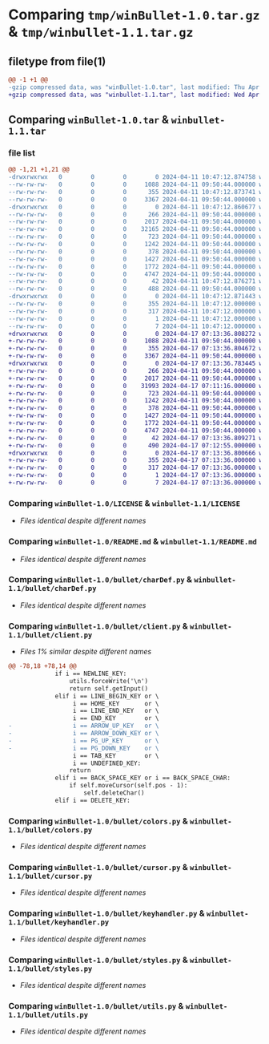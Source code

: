 # Comparing `tmp/winBullet-1.0.tar.gz` & `tmp/winbullet-1.1.tar.gz`

## filetype from file(1)

```diff
@@ -1 +1 @@
-gzip compressed data, was "winBullet-1.0.tar", last modified: Thu Apr 11 10:47:12 2024, max compression
+gzip compressed data, was "winbullet-1.1.tar", last modified: Wed Apr 17 07:13:36 2024, max compression
```

## Comparing `winBullet-1.0.tar` & `winbullet-1.1.tar`

### file list

```diff
@@ -1,21 +1,21 @@
-drwxrwxrwx   0        0        0        0 2024-04-11 10:47:12.874758 winBullet-1.0/
--rw-rw-rw-   0        0        0     1088 2024-04-11 09:50:44.000000 winBullet-1.0/LICENSE
--rw-rw-rw-   0        0        0      355 2024-04-11 10:47:12.873741 winBullet-1.0/PKG-INFO
--rw-rw-rw-   0        0        0     3367 2024-04-11 09:50:44.000000 winBullet-1.0/README.md
-drwxrwxrwx   0        0        0        0 2024-04-11 10:47:12.860677 winBullet-1.0/bullet/
--rw-rw-rw-   0        0        0      266 2024-04-11 09:50:44.000000 winBullet-1.0/bullet/__init__.py
--rw-rw-rw-   0        0        0     2017 2024-04-11 09:50:44.000000 winBullet-1.0/bullet/charDef.py
--rw-rw-rw-   0        0        0    32165 2024-04-11 09:50:44.000000 winBullet-1.0/bullet/client.py
--rw-rw-rw-   0        0        0      723 2024-04-11 09:50:44.000000 winBullet-1.0/bullet/colors.py
--rw-rw-rw-   0        0        0     1242 2024-04-11 09:50:44.000000 winBullet-1.0/bullet/cursor.py
--rw-rw-rw-   0        0        0      378 2024-04-11 09:50:44.000000 winBullet-1.0/bullet/emojis.py
--rw-rw-rw-   0        0        0     1427 2024-04-11 09:50:44.000000 winBullet-1.0/bullet/keyhandler.py
--rw-rw-rw-   0        0        0     1772 2024-04-11 09:50:44.000000 winBullet-1.0/bullet/styles.py
--rw-rw-rw-   0        0        0     4747 2024-04-11 09:50:44.000000 winBullet-1.0/bullet/utils.py
--rw-rw-rw-   0        0        0       42 2024-04-11 10:47:12.876271 winBullet-1.0/setup.cfg
--rw-rw-rw-   0        0        0      488 2024-04-11 09:50:44.000000 winBullet-1.0/setup.py
-drwxrwxrwx   0        0        0        0 2024-04-11 10:47:12.871443 winBullet-1.0/winBullet.egg-info/
--rw-rw-rw-   0        0        0      355 2024-04-11 10:47:12.000000 winBullet-1.0/winBullet.egg-info/PKG-INFO
--rw-rw-rw-   0        0        0      317 2024-04-11 10:47:12.000000 winBullet-1.0/winBullet.egg-info/SOURCES.txt
--rw-rw-rw-   0        0        0        1 2024-04-11 10:47:12.000000 winBullet-1.0/winBullet.egg-info/dependency_links.txt
--rw-rw-rw-   0        0        0        7 2024-04-11 10:47:12.000000 winBullet-1.0/winBullet.egg-info/top_level.txt
+drwxrwxrwx   0        0        0        0 2024-04-17 07:13:36.808272 winbullet-1.1/
+-rw-rw-rw-   0        0        0     1088 2024-04-11 09:50:44.000000 winbullet-1.1/LICENSE
+-rw-rw-rw-   0        0        0      355 2024-04-17 07:13:36.804672 winbullet-1.1/PKG-INFO
+-rw-rw-rw-   0        0        0     3367 2024-04-11 09:50:44.000000 winbullet-1.1/README.md
+drwxrwxrwx   0        0        0        0 2024-04-17 07:13:36.783445 winbullet-1.1/bullet/
+-rw-rw-rw-   0        0        0      266 2024-04-11 09:50:44.000000 winbullet-1.1/bullet/__init__.py
+-rw-rw-rw-   0        0        0     2017 2024-04-11 09:50:44.000000 winbullet-1.1/bullet/charDef.py
+-rw-rw-rw-   0        0        0    31993 2024-04-17 07:11:16.000000 winbullet-1.1/bullet/client.py
+-rw-rw-rw-   0        0        0      723 2024-04-11 09:50:44.000000 winbullet-1.1/bullet/colors.py
+-rw-rw-rw-   0        0        0     1242 2024-04-11 09:50:44.000000 winbullet-1.1/bullet/cursor.py
+-rw-rw-rw-   0        0        0      378 2024-04-11 09:50:44.000000 winbullet-1.1/bullet/emojis.py
+-rw-rw-rw-   0        0        0     1427 2024-04-11 09:50:44.000000 winbullet-1.1/bullet/keyhandler.py
+-rw-rw-rw-   0        0        0     1772 2024-04-11 09:50:44.000000 winbullet-1.1/bullet/styles.py
+-rw-rw-rw-   0        0        0     4747 2024-04-11 09:50:44.000000 winbullet-1.1/bullet/utils.py
+-rw-rw-rw-   0        0        0       42 2024-04-17 07:13:36.809271 winbullet-1.1/setup.cfg
+-rw-rw-rw-   0        0        0      490 2024-04-17 07:12:55.000000 winbullet-1.1/setup.py
+drwxrwxrwx   0        0        0        0 2024-04-17 07:13:36.800666 winbullet-1.1/winBullet.egg-info/
+-rw-rw-rw-   0        0        0      355 2024-04-17 07:13:36.000000 winbullet-1.1/winBullet.egg-info/PKG-INFO
+-rw-rw-rw-   0        0        0      317 2024-04-17 07:13:36.000000 winbullet-1.1/winBullet.egg-info/SOURCES.txt
+-rw-rw-rw-   0        0        0        1 2024-04-17 07:13:36.000000 winbullet-1.1/winBullet.egg-info/dependency_links.txt
+-rw-rw-rw-   0        0        0        7 2024-04-17 07:13:36.000000 winbullet-1.1/winBullet.egg-info/top_level.txt
```

### Comparing `winBullet-1.0/LICENSE` & `winbullet-1.1/LICENSE`

 * *Files identical despite different names*

### Comparing `winBullet-1.0/README.md` & `winbullet-1.1/README.md`

 * *Files identical despite different names*

### Comparing `winBullet-1.0/bullet/charDef.py` & `winbullet-1.1/bullet/charDef.py`

 * *Files identical despite different names*

### Comparing `winBullet-1.0/bullet/client.py` & `winbullet-1.1/bullet/client.py`

 * *Files 1% similar despite different names*

```diff
@@ -78,18 +78,14 @@
             if i == NEWLINE_KEY:
                 utils.forceWrite('\n')
                 return self.getInput()
             elif i == LINE_BEGIN_KEY or \
                  i == HOME_KEY       or \
                  i == LINE_END_KEY   or \
                  i == END_KEY        or \
-                 i == ARROW_UP_KEY   or \
-                 i == ARROW_DOWN_KEY or \
-                 i == PG_UP_KEY      or \
-                 i == PG_DOWN_KEY    or \
                  i == TAB_KEY        or \
                  i == UNDEFINED_KEY:
                 return
             elif i == BACK_SPACE_KEY or i == BACK_SPACE_CHAR:
                 if self.moveCursor(self.pos - 1):
                     self.deleteChar()
             elif i == DELETE_KEY:
```

### Comparing `winBullet-1.0/bullet/colors.py` & `winbullet-1.1/bullet/colors.py`

 * *Files identical despite different names*

### Comparing `winBullet-1.0/bullet/cursor.py` & `winbullet-1.1/bullet/cursor.py`

 * *Files identical despite different names*

### Comparing `winBullet-1.0/bullet/keyhandler.py` & `winbullet-1.1/bullet/keyhandler.py`

 * *Files identical despite different names*

### Comparing `winBullet-1.0/bullet/styles.py` & `winbullet-1.1/bullet/styles.py`

 * *Files identical despite different names*

### Comparing `winBullet-1.0/bullet/utils.py` & `winbullet-1.1/bullet/utils.py`

 * *Files identical despite different names*


